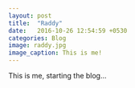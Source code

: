 ```yaml
---
layout: post
title:  "Raddy"
date:   2016-10-26 12:54:59 +0530
categories: Blog
image: raddy.jpg
image_caption: This is me!
---
```

This is me, starting the blog...
